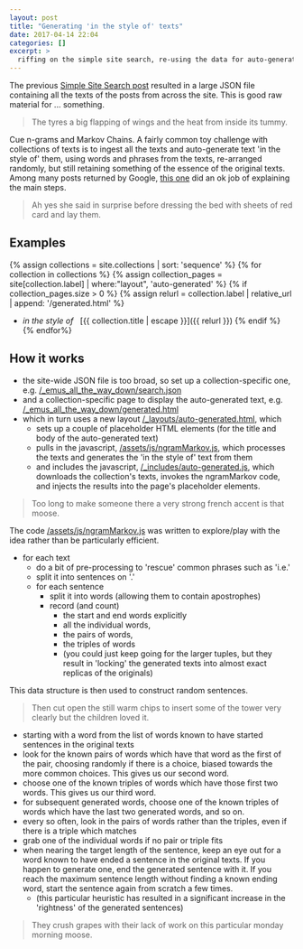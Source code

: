 ```yaml
---
layout: post
title: "Generating 'in the style of' texts"
date: 2017-04-14 22:04
categories: []
excerpt: >
  riffing on the simple site search, re-using the data for auto-generate of pseudo-stories.
---
```

The previous [Simple Site Search post](/jekyll_notes/2017-04-02-simple-site-search-in-jekyll.html) resulted in a large JSON file containing all the texts of the posts from across the site. This is good raw material for ... something.

> The tyres a big flapping of wings and the heat from inside its tummy.

Cue n-grams and Markov Chains. A fairly common toy challenge with collections of texts is to ingest all the texts and auto-generate text 'in the style of' them, using words and phrases from the texts, re-arranged randomly, but still retaining something of the essence of the original texts. Among many posts returned by Google, [this one](http://www.soliantconsulting.com/blog/2013/02/title-generator-using-markov-chains) did an ok job of explaining the main steps.

> Ah yes she said in surprise before dressing the bed with sheets of red card and lay them.

## Examples

{% assign collections = site.collections | sort: 'sequence' %}
{% for collection in collections %}
  {% assign collection_pages = site[collection.label] | where:"layout", 'auto-generated' %}
  {% if collection_pages.size > 0 %}
    {% assign relurl = collection.label | relative_url | append: '/generated.html' %}
* _in the style of_ &nbsp; [{{ collection.title | escape }}]({{ relurl }})
  {% endif %}
{% endfor%}

## How it works

* the site-wide JSON file is too broad, so set up a collection-specific one, e.g. [/_emus_all_the_way_down/search.json](https://github.com/upthebuzzard/upthebuzzard.github.io/blob/master/_emus_all_the_way_down/search.json)
* and a collection-specific page to display the auto-generated text, e.g.  [/_emus_all_the_way_down/generated.html](https://github.com/upthebuzzard/upthebuzzard.github.io/blob/master/_emus_all_the_way_down/generated.html)
* which in turn uses a new layout [/_layouts/auto-generated.html](https://github.com/upthebuzzard/upthebuzzard.github.io/blob/master/_layouts/auto-generated.html), which
   * sets up a couple of placeholder HTML elements (for the title and body of the auto-generated text)
   * pulls in the javascript, [/assets/js/ngramMarkov.js](https://github.com/upthebuzzard/upthebuzzard.github.io/blob/master/assets/js/ngramMarkov.js), which processes the texts and generates the 'in the style of' text from them
   * and includes the javascript, [/_includes/auto-generated.js](https://github.com/upthebuzzard/upthebuzzard.github.io/blob/master/_includes/auto-generated.js), which downloads the collection's texts, invokes the ngramMarkov code, and injects the results into the page's placeholder elements.

> Too long to make someone there a very strong french accent is that moose.

The code [/assets/js/ngramMarkov.js](https://github.com/upthebuzzard/upthebuzzard.github.io/blob/master/assets/js/ngramMarkov.js) was written to explore/play with the idea rather than be particularly efficient.

* for each text
   * do a bit of pre-processing to 'rescue' common phrases such as 'i.e.'
   * split it into sentences on '.'
   * for each sentence
      * split it into words (allowing them to contain apostrophes)
      * record (and count)
         * the start and end words explicitly
         * all the individual words,
         * the pairs of words,
         * the triples of words
         * (you could just keep going for the larger tuples, but they result in 'locking' the generated texts into almost exact replicas of the originals)

This data structure is then used to construct random sentences.

> Then cut open the still warm chips to insert some of the tower very clearly but the children loved it.

* starting with a word from the list of words known to have started sentences in the original texts
* look for the known pairs of words which have that word as the first of the pair, choosing randomly if there is a choice, biased towards the more common choices. This gives us our second word.
* choose one of the known triples of words which have those first two words. This gives us our third word.
* for subsequent generated words, choose one of the known triples of words which have the last two generated words, and so on.
* every so often, look in the pairs of words rather than the triples, even if there is a triple which matches
* grab one of the individual words if no pair or triple fits
* when nearing the target length of the sentence, keep an eye out for a word known to have ended a sentence in the original texts. If you happen to generate one, end the generated sentence with it. If you reach the maximum sentence length without finding a known ending word, start the sentence again from scratch a few times.
   * (this particular heuristic has resulted in a significant increase in the 'rightness' of the generated sentences)

> They crush grapes with their lack of work on this particular monday morning moose.
